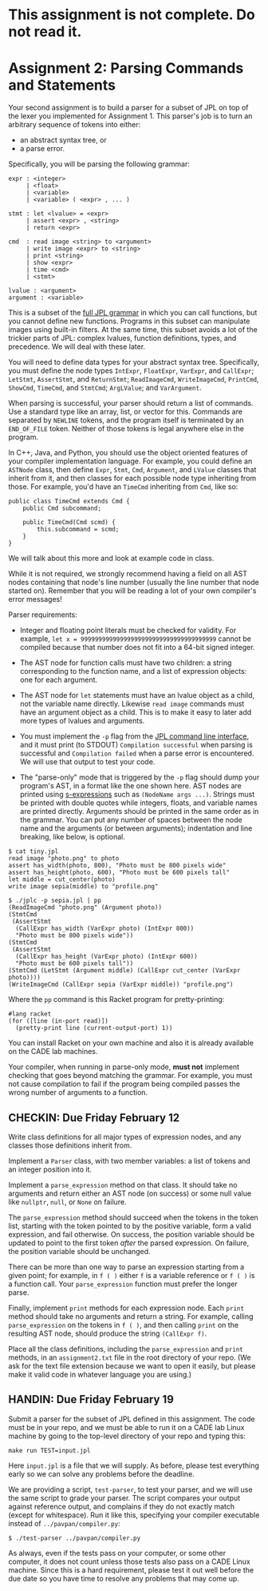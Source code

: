 # This assignment is not complete. Do not read it.

# Assignment 2: Parsing Commands and Statements

Your second assignment is to build a parser for a subset of JPL on top
of the lexer you implemented for Assignment 1. This parser's job is to
turn an arbitrary sequence of tokens into either:

- an abstract syntax tree, or
- a parse error.

Specifically, you will be parsing the following grammar:

```
expr : <integer>
     | <float>
     | <variable>
     | <variable> ( <expr> , ... )
    
stmt : let <lvalue> = <expr>
     | assert <expr> , <string>
     | return <expr>

cmd  : read image <string> to <argument>
     | write image <expr> to <string>
     | print <string>
     | show <expr>
     | time <cmd>
     | <stmt>

lvalue : <argument>
argument : <variable>
```

This is a subset of the [full JPL grammar][full-grammar] in which you
can call functions, but you cannot define new functions.  Programs in
this subset can manipulate images using built-in filters. At the same
time, this subset avoids a lot of the trickier parts of JPL: complex
lvalues, function definitions, types, and precedence. We will deal with
these later.

[full-grammar]: https://github.com/utah-cs4470-sp21/jpl/blob/main/spec.md#syntax

You will need to define data types for your abstract syntax tree.
Specifically, you must define the node types `IntExpr`, `FloatExpr`,
`VarExpr`, and `CallExpr`; `LetStmt`, `AssertStmt`, and `ReturnStmt`;
`ReadImageCmd`, `WriteImageCmd`, `PrintCmd`, `ShowCmd`, `TimeCmd`, and
`StmtCmd`; `ArgLValue`; and `VarArgument`.

When parsing is successful, your parser should return a list of
commands. Use a standard type like an array, list, or vector for this.
Commands are separated by `NEWLINE` tokens, and the program itself is
terminated by an `END_OF_FILE` token. Neither of those tokens is
legal anywhere else in the program.

In C++, Java, and Python, you should use the object oriented
features of your compiler implementation language. For example, you
could define an `ASTNode` class, then define `Expr`, `Stmt`, `Cmd`,
`Argument`, and `LValue` classes that inherit from it, and then
classes for each possible node type inheriting from those. For
example, you'd have an `TimeCmd` inheriting from `Cmd`, like so:

``` {.java}
public class TimeCmd extends Cmd {
    public Cmd subcommand;
    
    public TimeCmd(Cmd scmd) {
        this.subcommand = scmd;
    }
}
```

We will talk about this more and look at example code in class.

While it is not required, we strongly recommend having a field on all
AST nodes containing that node's line number (usually the line number
that node started on). Remember that you will be reading a lot of your
own compiler's error messages!

Parser requirements:

- Integer and floating point literals must be checked for validity.
  For example, `let x = 99999999999999999999999999999999999999` cannot
  be compiled because that number does not fit into a 64-bit signed
  integer.

- The AST node for function calls must have two children: a string
  corresponding to the function name, and a list of expression
  objects: one for each argument.

- The AST node for `let` statements must have an lvalue object as a
  child, not the variable name directly. Likewise `read image`
  commands must have an argument object as a child. This is to make it
  easy to later add more types of lvalues and arguments.

- You must implement the `-p` flag from the [JPL command line
  interface][jpl-cmdline], and it must print (to STDOUT) `Compilation
  successful` when parsing is successful and `Compilation failed` when
  a parse error is encountered. We will use that output to test your code.

- The "parse-only" mode that is triggered by the `-p` flag should dump
  your program's AST, in a format like the one shown here. AST nodes
  are printed using
  [s-expressions](https://en.wikipedia.org/wiki/S-expression) such as
  `(NodeName args ...)`. Strings must be printed with double quotes
  while integers, floats, and variable names are printed
  directly. Arguments should be printed in the same order as in the
  grammar. You can put any number of spaces between the
  node name and the arguments (or between arguments); indentation and
  line breaking, like below, is optional.

[jpl-cmdline]: https://github.com/utah-cs4470-sp21/jpl/blob/main/spec.md#jpl-compiler-command-line-interface

```
$ cat tiny.jpl
read image "photo.png" to photo
assert has_width(photo, 800), "Photo must be 800 pixels wide"
assert has_height(photo, 600), "Photo must be 600 pixels tall"
let middle = cut_center(photo)
write image sepia(middle) to "profile.png"

$ ./jplc -p sepia.jpl | pp
(ReadImageCmd "photo.png" (Argument photo))
(StmtCmd
 (AssertStmt
  (CallExpr has_width (VarExpr photo) (IntExpr 800))
  "Photo must be 800 pixels wide"))
(StmtCmd
 (AssertStmt
  (CallExpr has_height (VarExpr photo) (IntExpr 600))
  "Photo must be 600 pixels tall"))
(StmtCmd (LetStmt (Argument middle) (CallExpr cut_center (VarExpr photo))))
(WriteImageCmd (CallExpr sepia (VarExpr middle)) "profile.png")
```

Where the `pp` command is this Racket program for pretty-printing:

``` {.racket}
#lang racket
(for ([line (in-port read)])
  (pretty-print line (current-output-port) 1))
```

You can install Racket on your own machine and also it is already
available on the CADE lab machines.

Your compiler, when running in parse-only mode, **must not** implement
checking that goes beyond matching the grammar. For example, you must
not cause compilation to fail if the program being compiled passes the
wrong number of arguments to a function.


## CHECKIN: Due Friday February 12

Write class definitions for all major types of expression nodes,
and any classes those definitions inherit from.

Implement a `Parser` class, with two member variables: a list of
tokens and an integer position into it.

Implement a `parse_expression` method on that class. It should take no
arguments and return either an AST node (on success) or some null
value like `nullptr`, `null`, or `None` on failure.

The `parse_expression` method should succeed when the tokens in the
token list, starting with the token pointed to by the positive
variable, form a valid expression, and fail otherwise. On success, the
position variable should be updated to point to the first token
_after_ the parsed expression. On failure, the position variable
should be unchanged.

There can be more than one way to parse an expression starting from a
given point; for example, in `f ( )` either `f` is a variable
reference or `f ( )` is a function call. Your `parse_expression`
function must prefer the longer parse.

Finally, implement `print` methods for each expression node. Each
`print` method should take no arguments and return a string. For
example, calling `parse_expression` on the tokens in `f ( )`, and then
calling `print` on the resulting AST node, should produce the string
`(CallExpr f)`.

Place all the class definitions, including the `parse_expression` and
`print` methods, in an `assignment2.txt` file in the root directory of
your repo. (We ask for the text file extension because we want to open
it easily, but please make it valid code in whatever language you are
using.)

## HANDIN: Due Friday February 19

Submit a parser for the subset of JPL defined in this assignment. The
code must be in your repo, and we must be able to run it on a CADE lab
Linux machine by going to the top-level directory of your repo and
typing this:

```
make run TEST=input.jpl
```

Here `input.jpl` is a file that we will supply. As before, please test
everything early so we can solve any problems before the deadline.

We are providing a script, `test-parser`, to test your parser, and we
will use the same script to grade your parser. The script compares
your output against reference output, and complains if they do not
exactly match (except for whitespace). Run it like this, specifying
your compiler executable instead of `../pavpan/compiler.py`:

```
$ ./test-parser ../pavpan/compiler.py
```

As always, even if the tests pass on your computer, or some other
computer, it does not count unless those tests also pass on a CADE
Linux machine. Since this is a hard requirement, please test it out
well before the due date so you have time to resolve any problems that
may come up.
